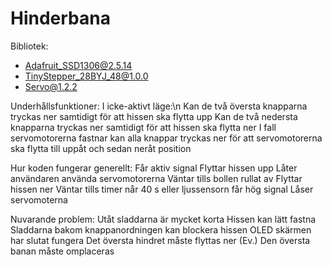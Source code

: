 # Hinderbana

Bibliotek:
- Adafruit_SSD1306@2.5.14
- TinyStepper_28BYJ_48@1.0.0
- Servo@1.2.2

Underhållsfunktioner:
I icke-aktivt läge:\n
  Kan de två översta knapparna tryckas ner samtidigt för att hissen ska flytta upp
  Kan de två nedersta knapparna tryckas ner samtidigt för att hissen ska flytta ner
I fall servomotorerna fastnar kan alla knappar tryckas ner för att servomotorerna ska flytta till uppåt och sedan neråt position

Hur koden fungerar generellt:
Får aktiv signal
Flyttar hissen upp
Låter användaren använda servomotorerna
Väntar tills bollen rullat av
Flyttar hissen ner
Väntar tills timer når 40 s eller ljussensorn får hög signal
Låser servomoterna

Nuvarande problem:
Utåt sladdarna är mycket korta
Hissen kan lätt fastna
Sladdarna bakom knappanordningen kan blockera hissen
OLED skärmen har slutat fungera
Det översta hindret måste flyttas ner
(Ev.) Den översta banan måste omplaceras
